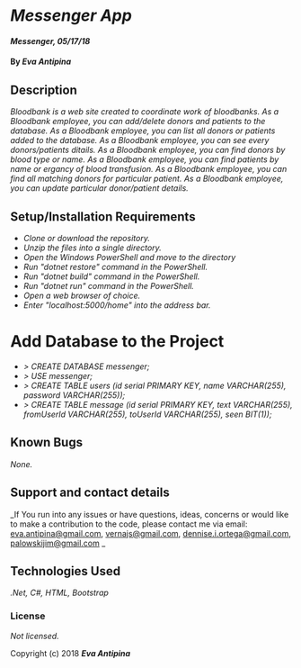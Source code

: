 # _Messenger App_

#### _Messenger, 05/17/18_

#### By _**Eva Antipina**_

## Description

_Bloodbank is a web site created to coordinate work of bloodbanks.
As a Bloodbank employee, you can add/delete donors and patients to the database.
As a Bloodbank employee, you can list all donors or patients added to the database. 
As a Bloodbank employee, you can see every donors/patients ditails. 
As a Bloodbank employee, you can find donors by blood type or name.
As a Bloodbank employee, you can find patients by name or ergancy of blood transfusion.
As a Bloodbank employee, you can find all matching donors for particular patient.
As a Bloodbank employee, you can update particular donor/patient details._ 


## Setup/Installation Requirements

* _Clone or download the repository._
* _Unzip the files into a single directory._
* _Open the Windows PowerShell and move to the directory_
* _Run "dotnet restore" command in the PowerShell._
* _Run "dotnet build" command in the PowerShell._
* _Run "dotnet run" command in the PowerShell._
* _Open a web browser of choice._
* _Enter "localhost:5000/home" into the address bar._

# Add Database to the Project

* _> CREATE DATABASE messenger;_
* _> USE messenger;_
* _> CREATE TABLE users (id serial PRIMARY KEY, name VARCHAR(255), password VARCHAR(255));_
* _> CREATE TABLE message (id serial PRIMARY KEY, text VARCHAR(255), fromUserId VARCHAR(255), toUserId VARCHAR(255), seen BIT(1));_

## Known Bugs

_None._

## Support and contact details

_If You run into any issues or have questions, ideas, concerns or would like to make a contribution to the code, please contact me via email: eva.antipina@gmail.com, vernajs@gmail.com, dennise.i.ortega@gmail.com, palowskijim@gmail.com _

## Technologies Used

_.Net, C#, HTML, Bootstrap_

### License

*Not licensed.*

Copyright (c) 2018 **_Eva Antipina_**
